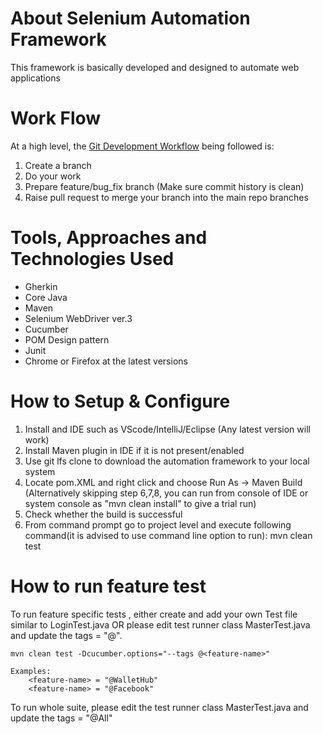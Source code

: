 # About Selenium Automation Framework

This framework is basically developed and designed to automate web applications 

# Work Flow
At a high level, the [Git Development Workflow](http://wiki.aurea.local/x/VYCCD) being followed is:

1. Create a branch
2. Do your work
3. Prepare feature/bug_fix branch (Make sure commit history is clean) 
4. Raise pull request to merge your branch into the main repo branches

# Tools, Approaches and Technologies Used

* Gherkin
* Core Java
* Maven
* Selenium WebDriver ver.3
* Cucumber
* POM Design pattern
* Junit
* Chrome or Firefox at the latest versions

# How to Setup & Configure

  1. Install and IDE such as VScode/IntelliJ/Eclipse (Any latest version will work)
  2. Install Maven plugin in IDE if it is not present/enabled
  3. Use git lfs clone to download the automation framework to your local system 
  4. Locate pom.XML and right click and choose Run As -> Maven Build
   (Alternatively skipping step 6,7,8, you can run from console of IDE or system console as "mvn clean install" to give a trial run)
  5. Check whether the build is successful
  6. From command prompt go to project level and execute following command(it is advised to use command line option to run): 
	mvn clean test

# How to run feature test

To run feature specific tests , either create and add your own Test file similar to LoginTest.java OR please edit test runner class MasterTest.java and update the tags = "@<feature-name>".

    mvn clean test -Dcucumber.options="--tags @<feature-name>"

	Examples:
		<feature-name> = "@WalletHub"
		<feature-name> = "@Facebook"

To run whole suite, please edit the test runner class MasterTest.java and update the tags = "@All"
